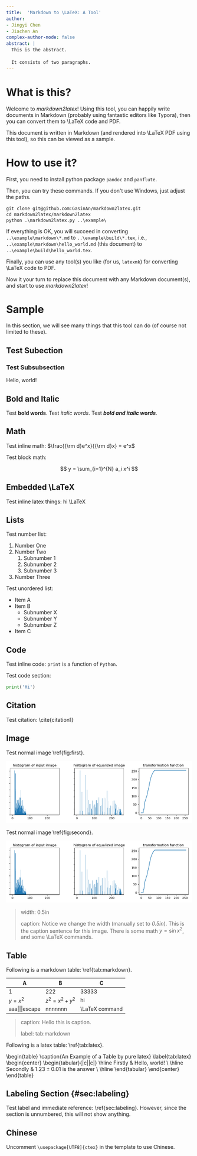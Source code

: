 ```yaml
---
title:  'Markdown to \LaTeX: A Tool'
author:
- Jingyi Chen
- Jiachen An
complex-author-mode: false
abstract: |
  This is the abstract.

  It consists of two paragraphs.
---
```


# What is this?

Welcome to *markdown2latex*! Using this tool, you can happily write documents in Markdown (probably using fantastic editors like Typora), then you can convert them to \LaTeX code and PDF.

This document is written in Markdown (and rendered into \LaTeX PDF using this tool), so this can be viewed as a sample.

# How to use it?

First, you need to install python package `pandoc` and `panflute`.

Then, you can try these commands. If you don't use Windows, just adjust the paths.

```
git clone git@github.com:GasinAn/markdown2latex.git
cd markdown2latex/markdown2latex
python .\markdown2latex.py ..\example\
```

If everything is OK, you will succeed in converting `..\example\markdown\*.md` to `..\example\build\*.tex`, i.e., `..\example\markdown\hello_world.md` (this document) to `..\example\build\hello_world.tex`.

Finally, you can use any tool(s) you like (for us, `latexmk`) for converting \LaTeX code to PDF.

Now it your turn to replace this document with any Markdown document(s), and start to use *markdown2latex*!

# Sample

In this section, we will see many things that this tool can do (of course not limited to these).

## Test Subection

### Test Subsubsection

Hello, world!

## Bold and Italic

Test **bold words**. Test *italic words*. Test ***bold and italic words***. 

## Math

Test inline math: $\frac{{\rm d}e^x}{{\rm d}x} = e^x$

Test block math:

$$
y = \sum_{i=1}^{N} a_i x^i
$$

## Embedded \LaTeX

Test inline latex things: hi \LaTeX

## Lists

Test number list:

1. Number One
2. Number Two
    1. Subnumber 1
    2. Subnumber 2
    3. Subnumber 3
3. Number Three

Test unordered list:

* Item A
* Item B
    * Subnumber X
    * Subnumber Y
    * Subnumber Z
* Item C

## Code

Test inline code: `print` is a function of `Python`.

Test code section:

```python
print('Hi')
```

## Citation

Test citation: \cite{citation1}

## Image 

Test normal image \ref{fig:first}.

![](../images/first.png)

Test normal image \ref{fig:second}.

![](../images/second.png)

> width: 0.5in
>
> caption: Notice we change the width (manually set to *0.5in*). This is the caption sentence for this image. There is some math $y=\sin x^2$, and some \LaTeX commands.


## Table

Following is a markdown table: \ref{tab:markdown}.

| A               | B             | C              |
| --------------- | ------------- | -------------- |
| 1               | 222           | 33333          |
| $y=x^2$         | $z^2=x^2+y^2$ | hi             |
| aaa\|\|\|escape | nnnnnnn       | \LaTeX command |

> caption: Hello this is caption.
>
> label: tab:markdown

Following is a latex table: \ref{tab:latex}.

\begin{table}
\caption{An Example of a Table by pure latex}
\label{tab:latex}
\begin{center}
\begin{tabular}{|c||c|}
\hline
Firstly & Hello, world! \\
\hline
Secondly & $1.23 \pm 0.01$ is the answer \\
\hline
\end{tabular}
\end{center}
\end{table}

## Labeling Section {#sec:labeling}

Test label and immediate reference: \ref{sec:labeling}.
However, since the section is unnumbered, this will not show anything.

## Chinese

Uncomment `\usepackage[UTF8]{ctex}` in the template to use Chinese.